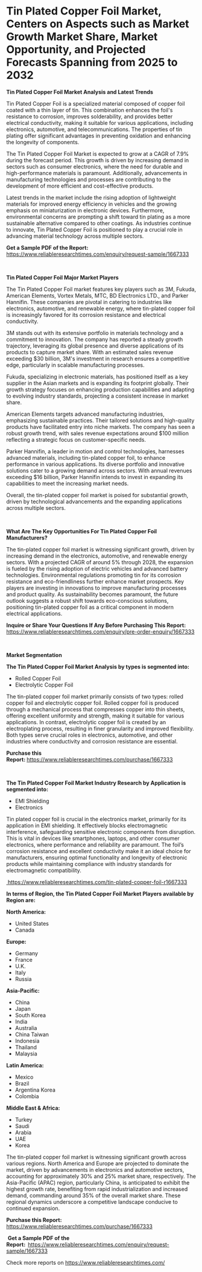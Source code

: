 <p><h1>Tin Plated Copper Foil Market, Centers on Aspects such as Market Growth Market Share, Market Opportunity, and Projected Forecasts Spanning from 2025 to 2032</h1></p><p><strong>Tin Plated Copper Foil Market Analysis and Latest Trends</strong></p>
<p><p>Tin Plated Copper Foil is a specialized material composed of copper foil coated with a thin layer of tin. This combination enhances the foil's resistance to corrosion, improves solderability, and provides better electrical conductivity, making it suitable for various applications, including electronics, automotive, and telecommunications. The properties of tin plating offer significant advantages in preventing oxidation and enhancing the longevity of components.</p><p>The Tin Plated Copper Foil Market is expected to grow at a CAGR of 7.9% during the forecast period. This growth is driven by increasing demand in sectors such as consumer electronics, where the need for durable and high-performance materials is paramount. Additionally, advancements in manufacturing technologies and processes are contributing to the development of more efficient and cost-effective products. </p><p>Latest trends in the market include the rising adoption of lightweight materials for improved energy efficiency in vehicles and the growing emphasis on miniaturization in electronic devices. Furthermore, environmental concerns are prompting a shift toward tin plating as a more sustainable alternative compared to other coatings. As industries continue to innovate, Tin Plated Copper Foil is positioned to play a crucial role in advancing material technology across multiple sectors.</p></p>
<p><strong>Get a Sample PDF of the Report:&nbsp;</strong> <a href="https://www.reliableresearchtimes.com/enquiry/request-sample/1667333?utm_campaign=2143&utm_medium=2&utm_source=Github&utm_content=ia&utm_term=30012025&utm_id=tin-plated-copper-foil">https://www.reliableresearchtimes.com/enquiry/request-sample/1667333</a></p>
<p>&nbsp;</p>
<p><strong>Tin Plated Copper Foil Major Market Players</strong></p>
<p><p>The Tin Plated Copper Foil market features key players such as 3M, Fukuda, American Elements, Vortex Metals, MTC, BD Electronics LTD., and Parker Hannifin. These companies are pivotal in catering to industries like electronics, automotive, and renewable energy, where tin-plated copper foil is increasingly favored for its corrosion resistance and electrical conductivity.</p><p>3M stands out with its extensive portfolio in materials technology and a commitment to innovation. The company has reported a steady growth trajectory, leveraging its global presence and diverse applications of its products to capture market share. With an estimated sales revenue exceeding $30 billion, 3M's investment in research ensures a competitive edge, particularly in scalable manufacturing processes.</p><p>Fukuda, specializing in electronic materials, has positioned itself as a key supplier in the Asian markets and is expanding its footprint globally. Their growth strategy focuses on enhancing production capabilities and adapting to evolving industry standards, projecting a consistent increase in market share.</p><p>American Elements targets advanced manufacturing industries, emphasizing sustainable practices. Their tailored solutions and high-quality products have facilitated entry into niche markets. The company has seen a robust growth trend, with sales revenue expectations around $100 million reflecting a strategic focus on customer-specific needs.</p><p>Parker Hannifin, a leader in motion and control technologies, harnesses advanced materials, including tin-plated copper foil, to enhance performance in various applications. Its diverse portfolio and innovative solutions cater to a growing demand across sectors. With annual revenues exceeding $16 billion, Parker Hannifin intends to invest in expanding its capabilities to meet the increasing market needs.</p><p>Overall, the tin-plated copper foil market is poised for substantial growth, driven by technological advancements and the expanding applications across multiple sectors.</p></p>
<p>&nbsp;</p>
<p><strong>What Are The Key Opportunities For Tin Plated Copper Foil Manufacturers?</strong></p>
<p><p>The tin-plated copper foil market is witnessing significant growth, driven by increasing demand in the electronics, automotive, and renewable energy sectors. With a projected CAGR of around 5% through 2028, the expansion is fueled by the rising adoption of electric vehicles and advanced battery technologies. Environmental regulations promoting tin for its corrosion resistance and eco-friendliness further enhance market prospects. Key players are investing in innovations to improve manufacturing processes and product quality. As sustainability becomes paramount, the future outlook suggests a robust shift towards eco-conscious solutions, positioning tin-plated copper foil as a critical component in modern electrical applications.</p></p>
<p><strong>Inquire or Share Your Questions If Any Before Purchasing This Report:</strong> <a href="https://www.reliableresearchtimes.com/enquiry/pre-order-enquiry/1667333?utm_campaign=2143&utm_medium=2&utm_source=Github&utm_content=ia&utm_term=30012025&utm_id=tin-plated-copper-foil">https://www.reliableresearchtimes.com/enquiry/pre-order-enquiry/1667333</a></p>
<p>&nbsp;</p>
<p><strong>Market Segmentation</strong></p>
<p><strong>The Tin Plated Copper Foil Market Analysis by types is segmented into:</strong></p>
<p><ul><li>Rolled Copper Foil</li><li>Electrolytic Copper Foil</li></ul></p>
<p><p>The tin-plated copper foil market primarily consists of two types: rolled copper foil and electrolytic copper foil. Rolled copper foil is produced through a mechanical process that compresses copper into thin sheets, offering excellent uniformity and strength, making it suitable for various applications. In contrast, electrolytic copper foil is created by an electroplating process, resulting in finer granularity and improved flexibility. Both types serve crucial roles in electronics, automotive, and other industries where conductivity and corrosion resistance are essential.</p></p>
<p><strong>Purchase this Report:&nbsp;</strong><a href="https://www.reliableresearchtimes.com/purchase/1667333?utm_campaign=2143&utm_medium=2&utm_source=Github&utm_content=ia&utm_term=30012025&utm_id=tin-plated-copper-foil">https://www.reliableresearchtimes.com/purchase/1667333</a></p>
<p>&nbsp;</p>
<p><strong>The Tin Plated Copper Foil Market Industry Research by Application is segmented into:</strong></p>
<p><ul><li>EMI Shielding</li><li>Electronics</li></ul></p>
<p><p>Tin plated copper foil is crucial in the electronics market, primarily for its application in EMI shielding. It effectively blocks electromagnetic interference, safeguarding sensitive electronic components from disruption. This is vital in devices like smartphones, laptops, and other consumer electronics, where performance and reliability are paramount. The foil’s corrosion resistance and excellent conductivity make it an ideal choice for manufacturers, ensuring optimal functionality and longevity of electronic products while maintaining compliance with industry standards for electromagnetic compatibility.</p></p>
<p><a href="https://www.reliableresearchtimes.com/tin-plated-copper-foil-r1667333?utm_campaign=2143&utm_medium=2&utm_source=Github&utm_content=ia&utm_term=30012025&utm_id=tin-plated-copper-foil">&nbsp;https://www.reliableresearchtimes.com/tin-plated-copper-foil-r1667333</a></p>
<p><strong>In terms of Region, the Tin Plated Copper Foil Market Players available by Region are:</strong></p>
<p>
    <p> <strong> North America: </strong>
        <ul>
            <li>United States</li>
            <li>Canada</li>
        </ul>
        </p> 
    <p> <strong> Europe: </strong>
        <ul>
            <li>Germany</li>
            <li>France</li>
            <li>U.K.</li>
            <li>Italy</li>
            <li>Russia</li>
        </ul>
        </p> 
    <p> <strong> Asia-Pacific: </strong>
        <ul>
            <li>China</li>
            <li>Japan</li>
            <li>South Korea</li>
            <li>India</li>
            <li>Australia</li>
            <li>China Taiwan</li>
            <li>Indonesia</li>
            <li>Thailand</li>
            <li>Malaysia</li>
        </ul>
        </p> 
    <p> <strong> Latin America: </strong>
        <ul>
            <li>Mexico</li>
            <li>Brazil</li>
            <li>Argentina Korea</li>
            <li>Colombia</li>
        </ul>
        </p> 
    <p> <strong> Middle East & Africa: </strong>
        <ul>
            <li>Turkey</li>
            <li>Saudi</li>
            <li>Arabia</li>
            <li>UAE</li>
            <li>Korea</li>
        </ul>
    </p>
    </p>
<p><p>The tin-plated copper foil market is witnessing significant growth across various regions. North America and Europe are projected to dominate the market, driven by advancements in electronics and automotive sectors, accounting for approximately 30% and 25% market share, respectively. The Asia-Pacific (APAC) region, particularly China, is anticipated to exhibit the highest growth rate, benefiting from rapid industrialization and increased demand, commanding around 35% of the overall market share. These regional dynamics underscore a competitive landscape conducive to continued expansion.</p></p>
<p><strong>Purchase this Report: </strong><a href="https://www.reliableresearchtimes.com/purchase/1667333?utm_campaign=2143&utm_medium=2&utm_source=Github&utm_content=ia&utm_term=30012025&utm_id=tin-plated-copper-foil">https://www.reliableresearchtimes.com/purchase/1667333</a></p>
<p>&nbsp;<strong>Get a Sample PDF of the Report:&nbsp;&nbsp;</strong><a href="https://www.reliableresearchtimes.com/enquiry/request-sample/1667333?utm_campaign=2143&utm_medium=2&utm_source=Github&utm_content=ia&utm_term=30012025&utm_id=tin-plated-copper-foil">https://www.reliableresearchtimes.com/enquiry/request-sample/1667333</a></p>
<p><strong></strong></p>
<p>Check more reports on <a href="https://www.reliableresearchtimes.com/?utm_campaign=2143&utm_medium=2&utm_source=Github&utm_content=ia&utm_term=30012025&utm_id=tin-plated-copper-foil">https://www.reliableresearchtimes.com/</a></p>